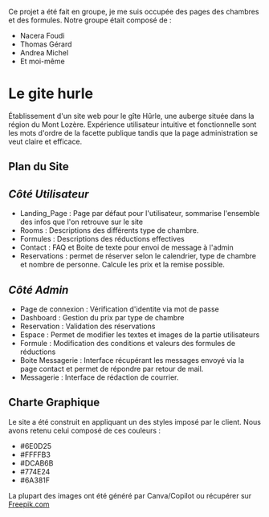Ce projet a été fait en groupe, je me suis occupée des pages des chambres et des formules. Notre groupe était composé de : 
-  Nacera Foudi
-  Thomas Gérard
-  Andrea Michel
-  Et moi-même

# Le gite hurle

Établissement d'un site web pour le gîte Hûrle, une auberge située dans la région du Mont Lozère. Expérience utilisateur intuitive et fonctionnelle sont les mots d'ordre de la facette publique tandis que la page administration se veut claire et efficace.

## Plan du Site

## _Côté Utilisateur_

- Landing_Page : Page par défaut pour l'utilisateur, sommarise l'ensemble des infos que l'on retrouve sur le site
- Rooms : Descriptions des différents type de chambre.
- Formules : Descriptions des réductions effectives
- Contact : FAQ et Boite de texte pour envoi de message à l'admin
- Reservations : permet de réserver selon le calendrier, type de chambre et nombre de personne. Calcule les prix et la remise possible.

## _Côté Admin_

- Page de connexion : Vérification d'identite via mot de passe
- Dashboard : Gestion du prix par type de chambre 
- Reservation : Validation des réservations
- Espace : Permet de modifier les textes et images de la partie utilisateurs
- Formule : Modification des conditions et valeurs des formules de réductions
- Boite Messagerie : Interface récupérant les messages envoyé via la page contact et permet de répondre par retour de mail.
- Messagerie : Interface de rédaction de courrier.

## Charte Graphique

Le site a été construit en appliquant un des styles imposé par le client.
Nous avons retenu celui composé de ces couleurs : 
- #6E0D25
- #FFFFB3
- #DCAB6B
- #774E24
- #6A381F

La plupart des images ont été généré par Canva/Copilot ou récupérer sur [Freepik.com](https://https://fr.freepik.com/)
